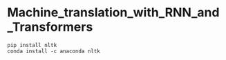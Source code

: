 # Machine_translation_with_RNN_and_Transformers

```
pip install nltk
conda install -c anaconda nltk
  
```